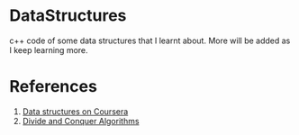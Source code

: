 # DataStructures

c++ code of some data structures that I learnt about. More will be added as I keep learning more.

# References

1. [Data structures on Coursera](https://www.coursera.org/learn/data-structures)
2. [Divide and Conquer Algorithms](https://www.coursera.org/learn/algorithms-divide-conquer)
